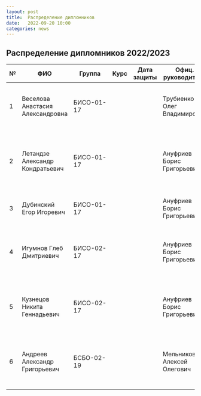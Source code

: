 ```yaml
---
layout: post
title:  Распределение дипломников
date:   2022-09-20 10:00
categories: news
---
```

## Распределение дипломников 2022/2023

| №    | ФИО                                   | Группа        | Курс |Дата защиты| Офиц. руководитель        | Тема                                                                                                                                                                  |
| -----| ------------------------------------- | ------------- | ---- | --------- | ------------------------- | --------------------------------------------------------------------------------------------------------------------------------------------------------------------- |
| 1    |Веселова Анастасия Александровна       | БИСО-01-17    |      |           |Трубиенко Олег Владимирович| Разработка системы для обеспечения технической поддержки пользователей.                                                                                               |
| 2    |Летандзе Александр Кондратьевич        | БИСО-01-17    |      |           |Ануфриев Борис Григорьевич | Разработка программного средства голосовой аутентификации в информационно-аналитической системе.                                                                      |
| 3    |Дубинский Егор Игоревич                | БИСО-01-17    |      |           |Ануфриев Борис Григорьевич | Информацонная система проверки защищенности голосового канала.   												      |
| 4    |Игумнов Глеб Дмитриевич                | БИСО-02-17    |      |           |Ануфриев Борис Григорьевич | Разработка алгоритма анализа и фильтрации аудио сигнала для информационно-аналитической системы.   										              |
| 5    |Кузнецов Никита Геннадьевич            | БИСО-02-17    |      |           |Ануфриев Борис Григорьевич | Разработка системы анализа и фильтрации видеоконтента в прямом эфире на интернет-сервисах.                                                                            |
| 6    |Андреев Александр Григорьевич          | БСБО-02-19    |      |           |Мельников Алексей Олегович | Разработка программно-математических средств для устранения помех в сигналах электромиографии.     |

